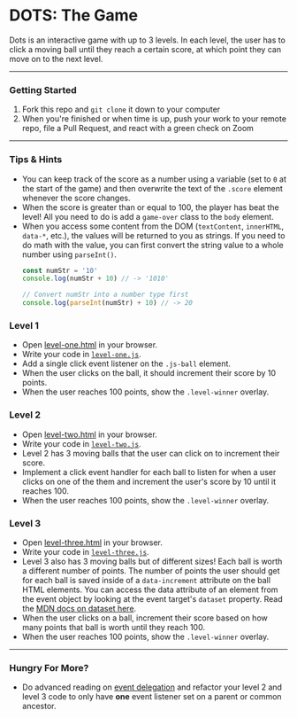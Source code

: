 # DOTS: The Game

Dots is an interactive game with up to 3 levels. In each level, the user has to click a moving ball until they reach a certain score, at which point they can move on to the next level.

---

### Getting Started

1. Fork this repo and `git clone` it down to your computer
1. When you're finished or when time is up, push your work to your remote repo, file a Pull Request, and react with a green check on Zoom

---

### Tips & Hints
- You can keep track of the score as a number using a variable (set to `0` at the start of the game) and then overwrite the text of the `.score` element whenever the score changes.
- When the score is greater than or equal to 100, the player has beat the level! All you need to do is add a `game-over` class to the `body` element.
- When you access some content from the DOM (`textContent`, `innerHTML`, `data-*`, etc.), the values will be returned to you as strings. If you need to do math with the value, you can first convert the string value to a whole number using `parseInt()`.
    ``` js
    const numStr = '10'
    console.log(numStr + 10) // -> '1010'

    // Convert numStr into a number type first
    console.log(parseInt(numStr) + 10) // -> 20
    ```

### Level 1
- Open [level-one.html](level-one.html) in your browser.
- Write your code in [`level-one.js`](level-one.js).
- Add a single click event listener on the `.js-ball` element.
- When the user clicks on the ball, it should increment their score by 10 points.
- When the user reaches 100 points, show the `.level-winner` overlay.

### Level 2
- Open [level-two.html](level-two.html) in your browser.
- Write your code in [`level-two.js`](level-two.js).
- Level 2 has 3 moving balls that the user can click on to increment their score.
- Implement a click event handler for each ball to listen for when a user clicks on one of the them and increment the user's score by 10 until it reaches 100.
- When the user reaches 100 points, show the `.level-winner` overlay.

### Level 3
- Open [level-three.html](level-three.html) in your browser.
- Write your code in [`level-three.js`](level-three.js).
- Level 3 also has 3 moving balls but of different sizes! Each ball is worth a different number of points. The number of points the user should get for each ball is saved inside of a `data-increment` attribute on the ball HTML elements. You can access the data attribute of an element from the event object by looking at the event target's `dataset` property. Read the [MDN docs on dataset here](https://developer.mozilla.org/en-US/docs/Web/API/HTMLElement/dataset).
- When the user clicks on a ball, increment their score based on how many points that ball is worth until they reach 100.
- When the user reaches 100 points, show the `.level-winner` overlay.

---

### Hungry For More?
- Do advanced reading on [event delegation](https://javascript.info/event-delegation) and refactor your level 2 and level 3 code to only have **one** event listener set on a parent or common ancestor.
